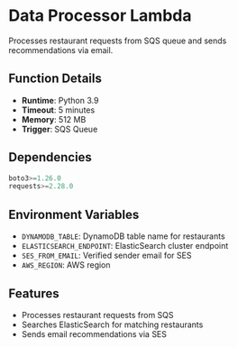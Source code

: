 # Data Processor Lambda

Processes restaurant requests from SQS queue and sends recommendations via email.

## Function Details

- **Runtime**: Python 3.9
- **Timeout**: 5 minutes
- **Memory**: 512 MB
- **Trigger**: SQS Queue

## Dependencies

```python
boto3>=1.26.0
requests>=2.28.0
```

## Environment Variables

- `DYNAMODB_TABLE`: DynamoDB table name for restaurants
- `ELASTICSEARCH_ENDPOINT`: ElasticSearch cluster endpoint
- `SES_FROM_EMAIL`: Verified sender email for SES
- `AWS_REGION`: AWS region

## Features

- Processes restaurant requests from SQS
- Searches ElasticSearch for matching restaurants
- Sends email recommendations via SES
